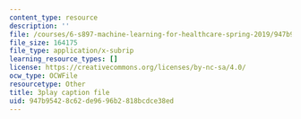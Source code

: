 ```yaml
---
content_type: resource
description: ''
file: /courses/6-s897-machine-learning-for-healthcare-spring-2019/947b95428c62de9696b2818bcdce38ed_MoEaRpLNo9A.srt
file_size: 164175
file_type: application/x-subrip
learning_resource_types: []
license: https://creativecommons.org/licenses/by-nc-sa/4.0/
ocw_type: OCWFile
resourcetype: Other
title: 3play caption file
uid: 947b9542-8c62-de96-96b2-818bcdce38ed
---
```

